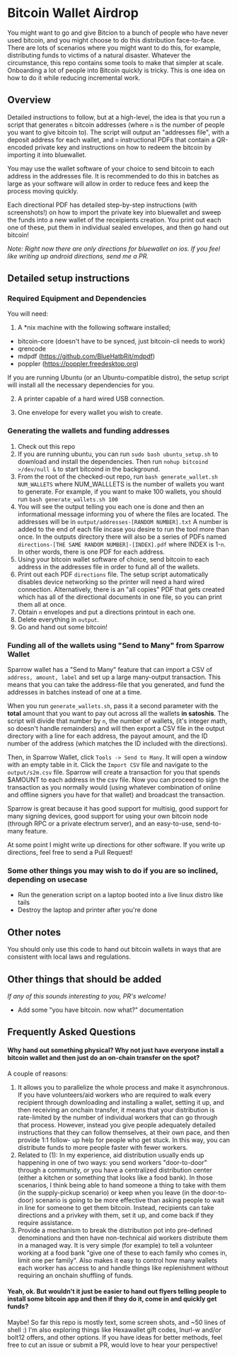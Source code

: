 # Bitcoin Wallet Airdrop

You might want to go and give Bitcion to a bunch of people who have never used bitcoin, and you might choose to do this distribution face-to-face. There are lots of scenarios where you might want to do this, for example, distributing funds to victims of a natural disaster. Whatever the circumstance, this repo contains some tools to make that simpler at scale. Onboarding a lot of people into Bitcoin quickly is tricky. This is one idea on how to do it while reducing incremental work.

## Overview

Detailed instructions to follow, but at a high-level, the idea is that you run a script that generates `n` bitcoin addresses (where `n` is the number of people you want to give bitcoin to). The script will output an "addresses file", with a deposit address for each wallet, and `n` instructional PDFs that contain a QR-encoded private key and instructions on how to redeem the bitcoin by importing it into bluewallet.

You may use the wallet software of your choice to send bitcoin to each address in the addresses file. It is recommended to do this in batches as large as your software will allow in order to reduce fees and keep the process moving quickly.

Each directional PDF has detailed step-by-step instructions (with screenshots!) on how to import the private key into bluewallet and sweep the funds into a new wallet of the receipients creation. You print out each one of these, put them in individual sealed envelopes, and then go hand out bitcoin!

*Note: Right now there are only directions for bluewallet on ios. If you feel like writing up android directions, send me a PR.*

## Detailed setup instructions

### Required Equipment and Dependencies
You will need:
1. A *nix machine with the following software installed;

- bitcoin-core (doesn't have to be synced, just bitcoin-cli needs to work)
- qrencode
- mdpdf (https://github.com/BlueHatbRit/mdpdf)
- poppler (https://poppler.freedesktop.org)

If you are running Ubuntu (or an Ubuntu-compatible distro), the setup script will install all the necessary dependencies for you.

2. A printer capable of a hard wired USB connection.

3. One envelope for every wallet you wish to create. 


### Generating the wallets and funding addresses

1. Check out this repo
2. If you are running ubuntu, you can run `sudo bash ubuntu_setup.sh` to download and install the dependencies. Then run `nohup bitcoind >/dev/null &` to start bitcoind in the background.
3. From the root of the checked-out repo, run `bash generate_wallet.sh NUM_WALLETS` where NUM_WALLLETS is the number of wallets you want to generate. For example, if you want to make 100 wallets, you should run `bash generate_wallets.sh 100`
4. You will see the output telling you each one is done and then an informational message informing you of where the files are located. The addresses will be in `output/addresses-[RANDOM NUMBER].txt` A number is added to the end of each file incase you desire to run the tool more than once. In the outputs directory there will also be a series of PDFs named `directions-[THE SAME RANDOM NUMBER]-[INDEX].pdf` where INDEX is 1-`n`. In other words, there is one PDF for each address.
5. Using your bitcoin wallet software of choice, send bitcoin to each address in the addresses file in order to fund all of the wallets.
6. Print out each PDF `directions` file. The setup script automatically disables device networking so the printer will need a hard wired connection. Alternatively, there is an "all copies" PDF that gets created which has all of the directional documents in one file, so you can print them all at once.
7. Obtain `n` envelopes and put a directions printout in each one.
8. Delete everything in `output`.
9. Go and hand out some bitcoin!


### Funding all of the wallets using "Send to Many" from Sparrow Wallet

Sparrow wallet has a "Send to Many" feature that can import a CSV of `address, amount, label` and set up a large many-output transaction. This means that you can take the address-file that you generated, and fund the addresses in batches instead of one at a time.

When you run `generate_wallets.sh`, pass it a second parameter with the **total** amount that you want to pay out across all the wallets **in satoshis**. The script will divide that number by `n`, the number of wallets, (it's integer math, so doesn't handle remainders) and will then export a CSV file in the output directory with a line for each address, the payout amount, and the ID number of the address (which matches the ID included with the directions).

Then, in Sparrow Wallet, click `Tools -> Send to Many`. It will open a window with an empty table in it. Click the `Import CSV` file and navigate to the `output/s2m.csv` file. Sparrow will create a transaction for you that spends $AMOUNT to each address in the csv file. Now you can proceed to sign the transaction as you normally would (using whatever combination of online and offline signers you have for that wallet) and broadcast the transaction.

Sparrow is great because it has good support for multisig, good support for many signing devices, good support for using your own bitcoin node (through RPC or a private electrum server), and an easy-to-use, send-to-many feature.

At some point I might write up directions for other software. If you write up directions, feel free to send a Pull Request!

### Some other things you may wish to do if you are so inclined, depending on usecase

- Run the generation script on a laptop booted into a live linux distro like tails
- Destroy the laptop and printer after you're done


## Other notes

You should only use this code to hand out bitcoin wallets in ways that are consistent with local laws and regulations.

## Other things that should be added

*If any of this sounds interesting to you, PR's welcome!*

- Add some "you have bitcoin. now what?" documentation

## Frequently Asked Questions

#### Why hand out something physical? Why not just have everyone install a bitcoin wallet and then just do an on-chain transfer on the spot?
A couple of reasons: 
1. It allows you to parallelize the whole process and make it asynchronous. If you have volunteers/aid workers who are required to 
walk every recipient through downloading and installing a wallet, setting it up, and then receiving an onchain transfer, it means
that your distribution is rate-limited by the number of individual workers that can go through that process. However, instead you
give people adequately detailed instructions that they can follow themselves, at their own pace, and then provide 1:1 follow- up help for people
who get stuck. In this way, you can distribute funds to more people faster with fewer workers. 
2. Related to (1): In my experience, aid distribution usually ends up happening in one of two ways: you send workers "door-to-door" through a community,
or you have a centralized distribution center (either a kitchen or something that looks like a food bank). In those scenarios, I think being able to hand someone
a thing to take with them (in the supply-pickup scenario) or keep when you leave (in the door-to-door) scenario is going to be more effective than asking people
to wait in line for someone to get them bitcoin. Instead, recipients can take directions and a privkey with them, set it up, and come back if they require assistance.
3. Provide a mechanism to break the distribution pot into pre-defined denominations and then have non-technical aid workers distribute them in a managed way. 
It is very simple (for example) to tell a volunteer working at a food bank "give one of these to each family who comes in, limit one per family". Also makes it easy to 
control how many wallets each worker has access to and handle things like replenishment without requiring an onchain shuffling of funds. 

#### Yeah, ok. But wouldn't it just be easier to hand out flyers telling people to install some bitcoin app and then if they do it, come in and quickly get funds?
Maybe! So far this repo is mostly text, some screen shots, and ~50 lines of shell :)
I'm also exploring things like Hexawallet gift codes, lnurl-w and/or bolt12 offers, and other options. 
If you have ideas for better methods, feel free to cut an issue or submit a PR, would love to hear your perspective! 